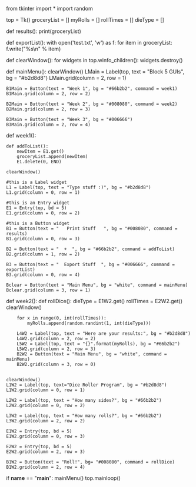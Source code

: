 from tkinter import *
import random

top = Tk()
groceryList = []
myRolls = []
rollTimes = []
dieType = []

def results():
    print(groceryList)
      
def exportList():
    with open('test.txt', 'w') as f:
        for item in groceryList:
            f.write("%s\n" % item)

def clearWindow():
    for widgets in top.winfo_children():
        widgets.destroy()

def mainMenu():
    clearWindow()
    LMain = Label(top, text = "Block 5 GUIs", bg = "#b2d8d8")
    LMain.grid(column = 2, row = 1)
    
    B1Main = Button(text = "Week 1", bg = "#66b2b2", command = week1)
    B1Main.grid(column = 2, row = 2)
    
    B2Main = Button(text = "Week 2", bg = "#008080", command = week2)
    B2Main.grid(column = 2, row = 3)
    
    B3Main = Button(text = "Week 3", bg = "#006666")
    B3Main.grid(column = 2, row = 4)

def week1():
    
    def addToList():
        newItem = E1.get()
        groceryList.append(newItem)
        E1.delete(0, END)

    clearWindow()
    
    #this is a Label widget
    L1 = Label(top, text = "Type stuff :)", bg = "#b2d8d8")
    L1.grid(column = 0, row = 1)

    #this is an Entry widget
    E1 = Entry(top, bd = 5)
    E1.grid(column = 0, row = 2)

    #this is a Button widget
    B1 = Button(text = "   Print Stuff   ", bg = "#008080", command = results)
    B1.grid(column = 0, row = 3)

    B2 = Button(text = "  +  ", bg = "#66b2b2", command = addToList)
    B2.grid(column = 1, row = 2)

    B3 = Button(text = "  Export Stuff  ", bg = "#006666", command = exportList)
    B3.grid(column = 0, row = 4)
    
    Bclear = Button(text = "Main Menu", bg = "white", command = mainMenu)
    Bclear.grid(column = 3, row = 1)

def week2():
    def rollDice():
        dieType = E1W2.get()
        rollTimes = E2W2.get()
        clearWindow()

        for x in range(0, int(rollTimes)):
            myRolls.append(random.randint(1, int(dieType)))

        L4W2 = Label(top, text = "Here are your results:", bg = "#b2d8d8")
        L4W2.grid(column = 2, row = 2)
        L5W2 = Label(top, text = "{}".format(myRolls), bg = "#66b2b2")
        L5W2.grid(column = 2, row = 3)
        B2W2 = Button(text = "Main Menu", bg = "white", command = mainMenu)
        B2W2.grid(column = 3, row = 0)

        
    clearWindow()
    L1W2 = Label(top, text="Dice Roller Program", bg = "#b2d8d8")
    L1W2.grid(column = 0, row = 1)

    L2W2 = Label(top, text = "How many sides?", bg = "#66b2b2")
    L2W2.grid(column = 0, row = 2)
    
    L3W2 = Label(top, text = "How many rolls?", bg = "#66b2b2")
    L3W2.grid(column = 2, row = 2)
    
    E1W2 = Entry(top, bd = 5)
    E1W2.grid(column = 0, row = 3)
    
    E2W2 = Entry(top, bd = 5)
    E2W2.grid(column = 2, row = 3)
    
    B1W2 = Button(text = "Roll!", bg= "#008080", command = rollDice)
    B1W2.grid(column = 2, row = 4)

if __name__ == "__main__":
    mainMenu()
    top.mainloop()

